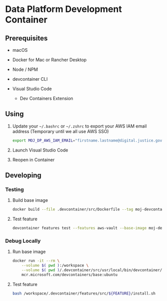 # Data Platform Development Container

## Prerequisites

* macOS

* Docker for Mac or Rancher Desktop

* Node / NPM

* devcontainer CLI

* Visual Studio Code

  * Dev Containers Extension

## Using

1. Update your `~/.bashrc` or `~/.zshrc` to export your AWS IAM email address (Temporary until we all use AWS SSO)

    ```bash
    export MOJ_DP_AWS_IAM_EMAIL="firstname.lastname@digital.justice.gov.uk"
    ```

1. Launch Visual Studio Code

1. Reopen in Container

## Developing

### Testing

1. Build base image

    ```bash
    docker build --file .devcontainer/src/Dockerfile --tag moj-devcontainer-test .devcontainer/src
    ```

1. Test feature

    ```bash
    devcontainer features test --features aws-vault --base-image moj-devcontainer-test
    ```

### Debug Locally

1. Run base image

    ```bash
    docker run -it --rm \
        --volume $( pwd ):/workspace \
        --volume $( pwd )/.devcontainer/src/usr/local/bin/devcontainer/shared-library:/usr/local/bin/devcontainer/shared-library \
        mcr.microsoft.com/devcontainers/base:ubuntu
    ```

1. Test feature

    ```bash
    bash /workspace/.devcontainer/features/src/${FEATURE}/install.sh
    ```

